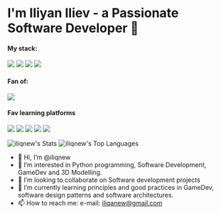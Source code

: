 # I'm Iliyan Iliev - a Passionate Software Developer 👋

#### My stack: <br>
![](https://img.shields.io/badge/python-3670A0?style=for-the-badge&logo=python&logoColor=ffdd54)
![](https://img.shields.io/badge/FastAPI-005571?style=for-the-badge&logo=fastapi)
![](https://img.shields.io/badge/Django-092E20?style=for-the-badge&logo=django&logoColor=green)
![](https://img.shields.io/badge/postgresql-4169e1?style=for-the-badge&logo=postgresql&logoColor=white)

#### Fan of:
![](https://img.shields.io/badge/Visual%20Studio%20Code-007ACC?logo=visualstudiocode&logoColor=fff&style=plastic)

#### Fav learning platforms
![](https://img.shields.io/badge/-Hackerrank-2EC866?style=for-the-badge&logo=HackerRank&logoColor=white)
![](https://img.shields.io/badge/-LeetCode-FFA116?style=for-the-badge&logo=LeetCode&logoColor=black)
![](https://img.shields.io/badge/Kaggle-20BEFF?style=for-the-badge&logo=Kaggle&logoColor=white)
![](https://img.shields.io/badge/Codewars-B1361E?style=for-the-badge&logo=Codewars&logoColor=white)
![](https://img.shields.io/badge/Codechef-%23B92B27.svg?&style=for-the-badge&logo=Codechef&logoColor=white)

![iliqnew's Stats](https://github-readme-stats.vercel.app/api?username=iliqnew&theme=vue-dark&show_icons=true&hide_border=true&count_private=true)
![iliqnew's Top Languages](https://github-readme-stats.vercel.app/api/top-langs/?username=iliqnew&theme=vue-dark&show_icons=true&hide_border=true&layout=compact)

- 👋 Hi, I’m @iliqnew
- 👀 I’m interested in Python programming, Software Development, GameDev and 3D Modelling.
- 💞️ I’m looking to collaborate on Software development projects
- 🌱 I’m currently learning principles and good practices in GameDev, software design patterns and software architectures.
- 📫 How to reach me: e-mail: iliqanew@gmail.com


<!---
iliqnew/iliqnew is a ✨ special ✨ repository because its `README.md` (this file) appears on your GitHub profile.
You can click the Preview link to take a look at your changes.
--->
